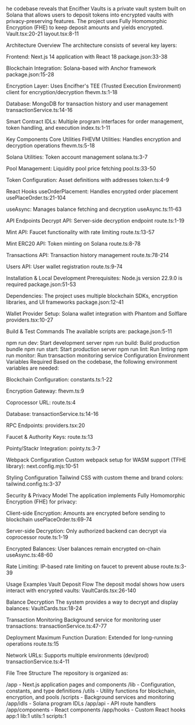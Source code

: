 he codebase reveals that Encifher Vaults is a private vault system built on Solana that allows users to deposit tokens into encrypted vaults with privacy-preserving features. The project uses Fully Homomorphic Encryption (FHE) to keep deposit amounts and yields encrypted. Vault.tsx:20-21 layout.tsx:8-11

Architecture Overview
The architecture consists of several key layers:

Frontend: Next.js 14 application with React 18 package.json:33-38

Blockchain Integration: Solana-based with Anchor framework package.json:15-28

Encryption Layer: Uses Encifher's TEE (Trusted Execution Environment) client for encryption/decryption fhevm.ts:1-18

Database: MongoDB for transaction history and user management transactionService.ts:14-16

Smart Contract IDLs: Multiple program interfaces for order management, token handling, and execution index.ts:1-11

Key Components
Core Utilities
FHEVM Utilities: Handles encryption and decryption operations fhevm.ts:5-18

Solana Utilities: Token account management solana.ts:3-7

Pool Management: Liquidity pool price fetching pool.ts:33-50

Token Configuration: Asset definitions with addresses token.ts:4-9

React Hooks
useOrderPlacement: Handles encrypted order placement usePlaceOrder.ts:21-104

useAsync: Manages balance fetching and decryption useAsync.ts:11-63

API Endpoints
Decrypt API: Server-side decryption endpoint route.ts:1-19

Mint API: Faucet functionality with rate limiting route.ts:13-57

Mint ERC20 API: Token minting on Solana route.ts:8-78

Transactions API: Transaction history management route.ts:78-214

Users API: User wallet registration route.ts:9-74

Installation & Local Development
Prerequisites: Node.js version 22.9.0 is required package.json:51-53

Dependencies: The project uses multiple blockchain SDKs, encryption libraries, and UI frameworks package.json:12-41

Wallet Provider Setup: Solana wallet integration with Phantom and Solflare providers.tsx:10-27

Build & Test Commands
The available scripts are: package.json:5-11

npm run dev: Start development server
npm run build: Build production bundle
npm run start: Start production server
npm run lint: Run linting
npm run monitor: Run transaction monitoring service
Configuration
Environment Variables Required
Based on the codebase, the following environment variables are needed:

Blockchain Configuration: constants.ts:1-22

Encryption Gateway: fhevm.ts:9

Coprocessor URL: route.ts:4

Database: transactionService.ts:14-16

RPC Endpoints: providers.tsx:20

Faucet & Authority Keys: route.ts:13

Pointy/Stackr Integration: pointy.ts:3-7

Webpack Configuration
Custom webpack setup for WASM support (TFHE library): next.config.mjs:10-51

Styling Configuration
Tailwind CSS with custom theme and brand colors: tailwind.config.ts:3-37

Security & Privacy Model
The application implements Fully Homomorphic Encryption (FHE) for privacy:

Client-side Encryption: Amounts are encrypted before sending to blockchain usePlaceOrder.ts:69-74

Server-side Decryption: Only authorized backend can decrypt via coprocessor route.ts:1-19

Encrypted Balances: User balances remain encrypted on-chain useAsync.ts:48-60

Rate Limiting: IP-based rate limiting on faucet to prevent abuse route.ts:3-39

Usage Examples
Vault Deposit Flow
The deposit modal shows how users interact with encrypted vaults: VaultCards.tsx:26-140

Balance Decryption
The system provides a way to decrypt and display balances: VaultCards.tsx:18-24

Transaction Monitoring
Background service for monitoring user transactions: transactionService.ts:47-77

Deployment
Maximum Function Duration: Extended for long-running operations route.ts:15

Network URLs: Supports multiple environments (dev/prod) transactionService.ts:4-11

File Tree Structure
The repository is organized as:

/app - Next.js application pages and components
/lib - Configuration, constants, and type definitions
/utils - Utility functions for blockchain, encryption, and pools
/scripts - Background services and monitoring
/app/idls - Solana program IDLs
/app/api - API route handlers
/app/components - React components
/app/hooks - Custom React hooks app:1 lib:1 utils:1 scripts:1




